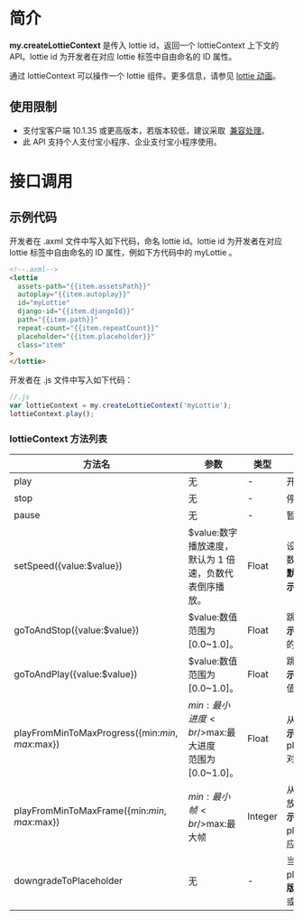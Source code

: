 # 简介

**my.createLottieContext** 是传入 lottie id，返回一个 lottieContext 上下文的 API。lottie id 为开发者在对应 lottie 标签中自由命名的 ID 属性。

通过 lottieContext 可以操作一个 lottie 组件。更多信息，请参见 [lottie 动画](https://opendocs.alipay.com/mini/component/lottie)。

## 使用限制

- 支付宝客户端 10.1.35 或更高版本，若版本较低，建议采取  [兼容处理](https://opendocs.alipay.com/mini/framework/compatibility)。
- 此 API 支持个人支付宝小程序、企业支付宝小程序使用。

# 接口调用

## 示例代码

开发者在 .axml 文件中写入如下代码，命名 lottie id。lottie id 为开发者在对应 lottie 标签中自由命名的 ID 属性，例如下方代码中的 myLottie 。

```html
<!--.axml-->
<lottie
  assets-path="{{item.assetsPath}}"
  autoplay="{{item.autoplay}}"
  id="myLottie"
  django-id="{{item.djangoId}}"
  path="{{item.path}}"
  repeat-count="{{item.repeatCount}}"
  placeholder="{{item.placeholder}}"
  class="item"
>
</lottie>
```

开发者在 .js 文件中写入如下代码：

```javascript
//.js
var lottieContext = my.createLottieContext('myLottie');
lottieContext.play();
```

### lottieContext 方法列表

| **方法名** | **参数** | **类型** | **描述** |
| --- | --- | --- | --- |
| play | 无 | - | 开始播放。 |
| stop | 无 | - | 停止播放。 |
| pause | 无 | - | 暂停。 |
| setSpeed({value:$value}) | $value:数字<br />播放速度，默认为 1 倍速，负数代表倒序播放。 | Float | 设置播放速度。正数为正向播放，负数负向播放。<br />**默认值：** 1<br />**示例**：`setSpeed({value:1.5})` |
| goToAndStop({value:$value}) | $value:数值<br />范围为 [0.0~1.0]。 | Float | 跳转至 value 并停在该进度。<br />**示例**：goToAndStop({value: 对应的值]}) |
| goToAndPlay({value:$value}) | $value:数值<br />范围为 [0.0~1.0]。 | Float | 跳转至 value 并从该进度开始播放。<br />**示例**：goToAndPlay({value: 对应的值]}) |
| playFromMinToMaxProgress({min:$min,max:$max}) | $min:最小进度<br />$max:最大进度<br />范围为 [0.0~1.0]。 | Float | 从最小到最大的进度区间进行播放。<br />**示例**：playFromMinToMaxProgress({min:对应的值,max:对应的值}) |
| playFromMinToMaxFrame({min:$min,max:$max}) | $min:最小帧<br />$max:最大帧 | Integer | 从最小到最大的 Frame 区间进行播放。<br />**示例**：<br />playFromMinToMaxFrame({min:对应的值,max:对应的值}) |
| downgradeToPlaceholder | 无 | - | 当前 Lottie 视图指定降级为展示 placeholder。<br />**版本要求：** 支付宝客户端 10.1.52 或更高版本。 |
